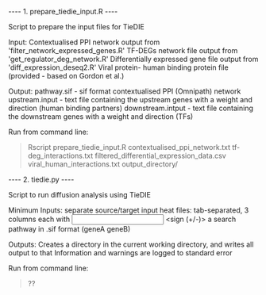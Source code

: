 
---- 1. prepare_tiedie_input.R ----

Script to prepare the input files for TieDIE

Input: Contextualised PPI network output from 'filter_network_expressed_genes.R'
        TF-DEGs network file output from 'get_regulator_deg_network.R'
        Differentially expressed gene file output from 'diff_expression_deseq2.R'
        Viral protein- human binding protein file (provided - based on Gordon et al.)

Output: pathway.sif - sif format contextualised PPI (Omnipath) network
         upstream.input - text file containing the upstream genes with a weight and direction (human binding partners)
         downstream.intput - text file containing the downstream genes with a weight and direction (TFs)

Run from command line:

> Rscript prepare_tiedie_input.R contextualised_ppi_network.txt tf-deg_interactions.txt filtered_differential_expression_data.csv viral_human_interactions.txt output_directory/

---- 2. tiedie.py ----

Script to run diffusion analysis using TieDIE

Minimum Inputs:
	separate source/target input heat files: tab-separated, 3 columns each with <gene> <input heat> <sign (+/-)>
	a search pathway in .sif format (geneA <interaction> geneB)

Outputs:
	Creates a directory in the current working directory, and writes all output to that
	Information and warnings are logged to standard error

Run from command line:

> ??